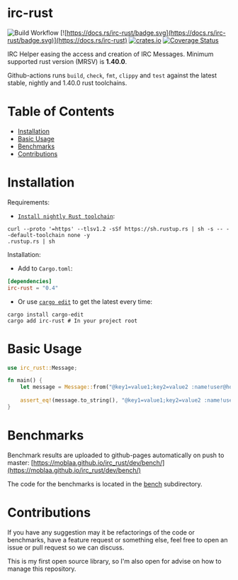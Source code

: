 # irc-rust 

![Build Workflow](https://github.com/MoBlaa/irc_rust/workflows/Rust%20Overall%20workflow/badge.svg?branch=master)
[![https://docs.rs/irc-rust/badge.svg](https://docs.rs/irc-rust/badge.svg)](https://docs.rs/irc-rust)
[![crates.io](https://img.shields.io/crates/v/irc-rust.svg)](https://crates.io/crates/irc-rust)
[![Coverage Status](https://coveralls.io/repos/github/MoBlaa/irc_rust/badge.svg?branch=github-actions)](https://coveralls.io/github/MoBlaa/irc_rust?branch=master)

IRC Helper easing the access and creation of IRC Messages. Minimum supported rust version (MRSV) is **1.40.0**.

Github-actions runs `build`, `check`, `fmt`, `clippy` and `test` against the latest stable, nightly and 1.40.0 rust toolchains.

# Table of Contents

   * [Installation](#installation)
   * [Basic Usage](#basic-usage)
   * [Benchmarks](#benchmarks)
   * [Contributions](#contributions)

# Installation

Requirements:

- [`Install nightly Rust toolchain`](https://www.rust-lang.org/tools/install): 
```shell script
curl --proto '=https' --tlsv1.2 -sSf https://sh.rustup.rs | sh -s -- --default-toolchain none -y
.rustup.rs | sh
```

Installation: 

- Add to `Cargo.toml`:
```toml
[dependencies]
irc-rust = "0.4"
```
- Or use [`cargo edit`](https://github.com/killercup/cargo-edit) to get the latest every time:
```shell script
cargo install cargo-edit
cargo add irc-rust # In your project root
```

# Basic Usage

```rust
use irc_rust::Message;

fn main() {
    let message = Message::from("@key1=value1;key2=value2 :name!user@host CMD param1 param2 :trailing");
    
    assert_eq!(message.to_string(), "@key1=value1;key2=value2 :name!user@host CMD param1 param2 :trailing");
}
```

# Benchmarks

Benchmark results are uploaded to github-pages automatically on push to master: [https://moblaa.github.io/irc_rust/dev/bench/](https://moblaa.github.io/irc_rust/dev/bench/)

The code for the benchmarks is located in the [bench](bench) subdirectory.

# Contributions

If you have any suggestion may it be refactorings of the code or benchmarks, have a feature request or something else, feel free to open an issue or pull request so we can discuss.

This is my first open source library, so I'm also open for advise on how to manage this repository.
